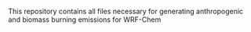 This repository contains all files necessary for generating anthropogenic and biomass burning emissions for WRF-Chem
